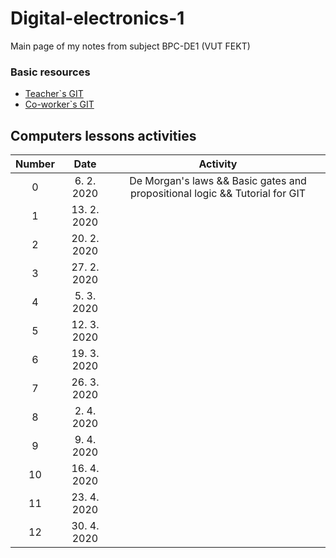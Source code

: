 # Digital-electronics-1

Main page of my notes from subject BPC-DE1 (VUT FEKT)

### Basic resources


* [Teacher`s GIT](https://github.com/tomas-fryza/Digital-electronics-1)
* [Co-worker`s GIT](https://github.com/iMorphiy/Digital-electronic1)

## Computers lessons activities

| **Number** | **Date** | **Activity** |
| :-: | :-: | :-: |
|0| 6. 2. 2020 | De Morgan's laws && Basic gates and propositional logic && Tutorial for GIT |
|1| 13. 2. 2020 |  |
|2| 20. 2. 2020 |  |
|3| 27. 2. 2020 |  |
|4| 5. 3. 2020 |  |
|5| 12. 3. 2020 |  |
|6| 19. 3. 2020 |  |
|7| 26. 3. 2020 |  |
|8| 2. 4. 2020 |  |
|9| 9. 4. 2020 |  |
|10| 16. 4. 2020 |  |
|11| 23. 4. 2020 |  |
|12| 30. 4. 2020 |  |
